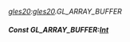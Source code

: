_[gles20](../../modules/gles20/gles20-module.md):[gles20](../../modules/gles20/gles20-module.md).GL\_ARRAY\_BUFFER_
##### Const GL\_ARRAY\_BUFFER:[Int](../../modules/wonkey/wonkey-types-int.md)
